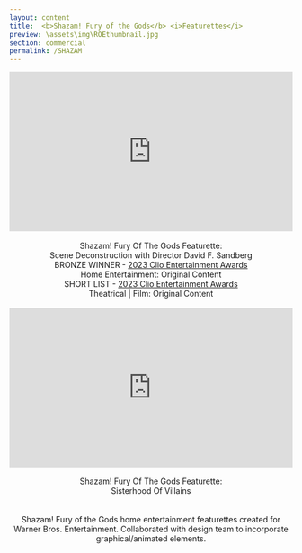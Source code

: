 ```yaml
---
layout: content
title:  <b>Shazam! Fury of the Gods</b> <i>Featurettes</i>
preview: \assets\img\ROEthumbnail.jpg
section: commercial
permalink: /SHAZAM
---
```



<center><body><div style="padding:56.25% 0 0 0;position:relative;"><iframe src="https://player.vimeo.com/video/830750105?h=dd938017cc&amp;playsinline=0&amp;badge=0&amp;autopause=0&amp;player_id=0&amp;app_id=58479" frameborder="0" allow="autoplay; fullscreen; picture-in-picture" allowfullscreen style="position:absolute;top:0;left:0;width:100%;height:100%;" title="Shazam! Fury Of The Gods Featurette"></iframe></div><script src="https://player.vimeo.com/api/player.js"></script>
<!-- <iframe src="https://player.vimeo.com/video/830750105?h=dd938017cc" width="640" height="360" frameborder="0" allow="autoplay; fullscreen; picture-in-picture" allowfullscreen></iframe> -->
<br>
Shazam! Fury Of The Gods Featurette: 
<br>Scene Deconstruction with Director David F. Sandberg
<br> BRONZE WINNER - <a href="https://clios.com/entertainment/winner/home-entertainment-original-content/shazam-fury-of-the-gods/scene-deconstruction-148652">2023 Clio Entertainment Awards</a> <br>
 Home Entertainment: Original Content 
<br>
SHORT LIST - <a href="https://clios.com/entertainment/winner/theatrical-film-original-content/shazam-fury-of-the-gods/scene-deconstruction-151604">2023 Clio Entertainment Awards</a> <br>
 Theatrical | Film: Original Content 
<br><br>
<div style="padding:56.25% 0 0 0;position:relative;"><iframe src="https://player.vimeo.com/video/830749397?h=0a1291ceb7&amp;playsinline=0&amp;badge=0&amp;autopause=0&amp;player_id=0&amp;app_id=58479" frameborder="0" allow="autoplay; fullscreen; picture-in-picture" allowfullscreen style="position:absolute;top:0;left:0;width:100%;height:100%;" title="Shazam! Fury Of The Gods Featurette"></iframe></div><script src="https://player.vimeo.com/api/player.js"></script>
<!-- <iframe src="https://player.vimeo.com/video/830749397?h=0a1291ceb7" width="640" height="360" frameborder="0" allow="autoplay; fullscreen; picture-in-picture" allowfullscreen></iframe> -->
<br>
Shazam! Fury Of The Gods Featurette: <br>
Sisterhood Of Villains
<br>
<br><br> Shazam! Fury of the Gods home entertainment featurettes created for Warner Bros. Entertainment. Collaborated with design team to incorporate graphical/animated elements.


<br>
<!-- Edited for Trailer Park's Shazam! Fury of the Gods campaign. <br> <br> -->
</body></center>


